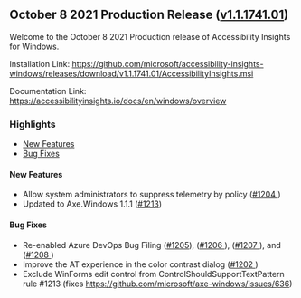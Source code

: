## October 8 2021 Production Release ([v1.1.1741.01](https://github.com/Microsoft/accessibility-insights-windows/releases/tag/v1.1.1741.01))

Welcome to the October 8 2021 Production release of Accessibility Insights for Windows.

Installation Link: https://github.com/microsoft/accessibility-insights-windows/releases/download/v1.1.1741.01/AccessibilityInsights.msi

Documentation Link: https://accessibilityinsights.io/docs/en/windows/overview

### Highlights

- [New Features](#new-features)
- [Bug Fixes](#bug-fixes)

#### New Features

- Allow system administrators to suppress telemetry by policy ([#1204 ](https://github.com/microsoft/accessibility-insights-windows/pull/1204))
- Updated to Axe.Windows 1.1.1 ([#1213](https://github.com/microsoft/accessibility-insights-windows/pull/1213))

#### Bug Fixes

- Re-enabled Azure DevOps Bug Filing ([#1205](https://github.com/microsoft/accessibility-insights-windows/pull/1205)), ([#1206 ](https://github.com/microsoft/accessibility-insights-windows/pull/1206)), ([#1207 ](https://github.com/microsoft/accessibility-insights-windows/pull/1207)), and ([#1208 ](https://github.com/microsoft/accessibility-insights-windows/pull/1208))
- Improve the AT experience in the color contrast dialog ([#1202 ](https://github.com/microsoft/accessibility-insights-windows/pull/1202))
- Exclude WinForms edit control from ControlShouldSupportTextPattern rule #1213 (fixes https://github.com/microsoft/axe-windows/issues/636)
